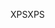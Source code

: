 <span data-ttu-id="ffc46-101">XPS</span><span class="sxs-lookup"><span data-stu-id="ffc46-101">XPS</span></span>